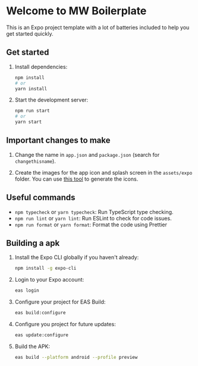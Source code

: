 # Welcome to MW Boilerplate

This is an Expo project template with a lot of batteries included to help you get started quickly.

## Get started

1. Install dependencies:

   ```bash
   npm install
   # or
   yarn install
   ```

2. Start the development server:

   ```bash
   npm run start
   # or
   yarn start
   ```

## Important changes to make

1. Change the name in `app.json` and `package.json` (search for `changethisname`).

2. Create the images for the app icon and splash screen in the `assets/expo` folder. You can use [this tool](https://www.figma.com/community/file/1466490409418563617/expo-app-icon-splash-v2-community) to generate the icons.

## Useful commands

- `npm typecheck` or `yarn typecheck`: Run TypeScript type checking.
- `npm run lint` or `yarn lint`: Run ESLint to check for code issues.
- `npm run format` or `yarn format`: Format the code using Prettier

## Building a apk

1. Install the Expo CLI globally if you haven't already:

   ```bash
   npm install -g expo-cli
   ```

2. Login to your Expo account:

   ```bash
   eas login
   ```

3. Configure your project for EAS Build:

   ```bash
   eas build:configure
   ```

4. Configure you project for future updates:

   ```bash
   eas update:configure
   ```

5. Build the APK:

   ```bash
   eas build --platform android --profile preview
   ```
